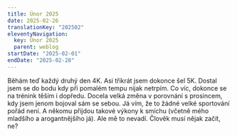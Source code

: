 ```yaml
---
title: Únor 2025
date: 2025-02-26
translationKey: "202502"
eleventyNavigation:
  key: Únor 2025
  parent: weblog
startDate: "2025-02-01"
endDate: "2025-02-28"
---
```

Běhám teď každý druhý den 4K. Asi třikrát jsem dokonce šel 5K. Dostal jsem se do bodu kdy při pomalém tempu nijak netrpím. Co víc, dokonce se na trénink těším i dopředu. Docela velká změna v porovnání s prosincem, kdy jsem jenom bojoval sám se sebou. Já vím, že to žádné velké sportování pořád není. A někomu přijdou takové výkony k smíchu (včetně mého mladšího a arogantnějšího já). Ale mě to nevadí. Člověk musí nějak začít, ne? 
<!-- excerpt -->
 